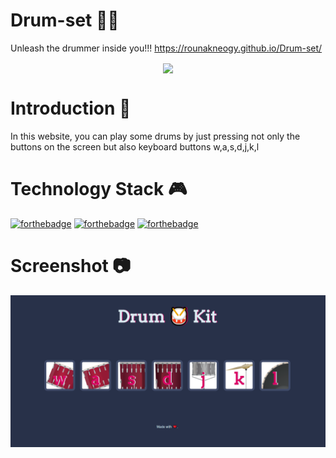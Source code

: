 # Drum-set 🥁🥁
Unleash the drummer inside you!!! https://rounakneogy.github.io/Drum-set/
<br/>
<p align="center"><img align="center" src="https://media.giphy.com/media/mP9B4usicJniM/giphy.gif" width="200"><p/>

# Introduction 📒
In this website, you can play some drums by just pressing not only the buttons on the screen but also keyboard buttons w,a,s,d,j,k,l

# Technology Stack 🎮

[![forthebadge](https://forthebadge.com/images/badges/built-with-love.svg)](https://forthebadge.com)
[![forthebadge](https://forthebadge.com/images/badges/powered-by-coffee.svg)](https://forthebadge.com)
[![forthebadge](https://forthebadge.com/images/badges/made-with-javascript.svg)](https://forthebadge.com)

# Screenshot 📷
![](images/sc.png)

